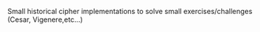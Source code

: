 Small historical cipher implementations to solve small exercises/challenges (Cesar, Vigenere,etc...) 
